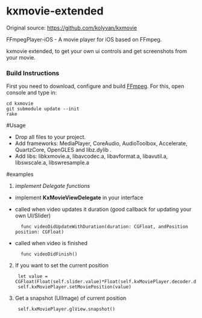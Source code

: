 kxmovie-extended
==========================================================
Original source: https://github.com/kolyvan/kxmovie


FFmpegPlayer-iOS - A movie player for iOS based on FFmpeg.

kxmovie extended, to get your own ui controls and get screenshots from your movie.

### Build Instructions

First you need to download, configure and build [FFmpeg](http://ffmpeg.org/index.html). For this, open console and type in:
	
	cd kxmovie
	git submodule update --init	
	rake
	
#Usage

- Drop all files to your project.
- Add frameworks: MediaPlayer, CoreAudio, AudioToolbox, Accelerate, QuartzCore, OpenGLES and libz.dylib .
- Add libs: libkxmovie.a, libavcodec.a, libavformat.a, libavutil.a, libswscale.a, libswresample.a

#examples

1. *implement Delegate functions*

- implement **KxMovieViewDelegate** in your interface

- called when video updates it duration (good callback for updating your own UI/Slider)

        func videoDidUpdateWithDuration(duration: CGFloat, andPosition position: CGFloat)

- called when video is finished

        func videoDidFinish()

2. If you want to set the current position

        let value = CGFloat(Float(self.slider.value)*Float(self.kxMoviePlayer.decoder.duration))
        self.kxMoviePlayer.setMoviePosition(value)
        
3. Get a snapshot (UIImage) of current position

        self.kxMoviePlayer.glView.snapshot()
